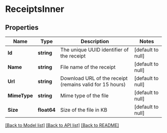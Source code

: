 # ReceiptsInner

## Properties
Name | Type | Description | Notes
------------ | ------------- | ------------- | -------------
**Id** | **string** | The unique UUID identifier of the receipt | [default to null]
**Name** | **string** | File name of the receipt | [default to null]
**Url** | **string** | Download URL of the receipt (remains valid for 15 hours) | [default to null]
**MimeType** | **string** | Mime type of the file | [default to null]
**Size** | **float64** | Size of the file in KB | [default to null]

[[Back to Model list]](../README.md#documentation-for-models) [[Back to API list]](../README.md#documentation-for-api-endpoints) [[Back to README]](../README.md)

